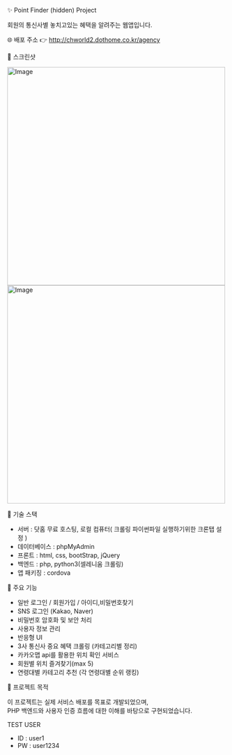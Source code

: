 ✨ Point Finder (hidden) Project

회원의 통신사별 놓치고있는 혜택을 알려주는 웹앱입니다.

🌐 배포 주소 👉 http://chworld2.dothome.co.kr/agency

📸 스크린샷

<img width="500" height="500" alt="Image" src="https://github.com/user-attachments/assets/6f4115ed-d673-4bb8-b072-135bafebdd46" /><img width="500" height="500" alt="Image" src="https://github.com/user-attachments/assets/a8bfeb6f-5f84-4443-ba4d-14b90fdc772c" />

🧰 기술 스택

- 서버 : 닷홈 무료 호스팅, 로컬 컴퓨터( 크롤링 파이썬파일 실행하기위한 크론탭 설정 )
- 데이터베이스 : phpMyAdmin
- 프론트 : html, css, bootStrap, jQuery
- 백엔드 : php, python3(셀레니움 크롤링)
- 앱 패키징 : cordova

🔐 주요 기능

- 일반 로그인 / 회원가입 / 아이디,비밀번호찾기
- SNS 로그인 (Kakao, Naver)
- 비밀번호 암호화 및 보안 처리
- 사용자 정보 관리
- 반응형 UI
- 3사 통신사 중요 혜택 크롤링 (카테고리별 정리)
- 카카오맵 api를 활용한 위치 확인 서비스
- 회원별 위치 즐겨찾기(max 5)
- 연령대별 카테고리 추천 (각 연령대별 순위 랭킹)

🚀 프로젝트 목적

이 프로젝트는 실제 서비스 배포를 목표로 개발되었으며,  
PHP 백엔드와 사용자 인증 흐름에 대한 이해를 바탕으로 구현되었습니다.



TEST USER
- ID : user1
- PW : user1234
